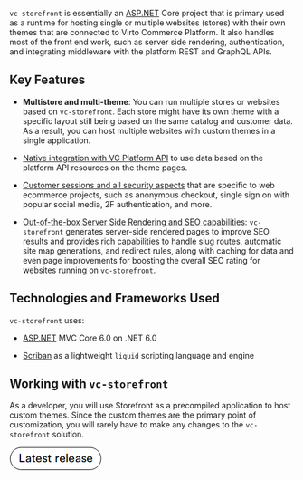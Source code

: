 ﻿`vc-storefront` is essentially an [ASP.NET](http://asp.net) Core project that is primary used as a runtime for hosting single or multiple websites (stores) with their own themes that are connected to Virto Commerce Platform. It also handles most of the front end work, such as server side rendering, authentication, and integrating middleware with the platform REST and GraphQL APIs.

## Key Features

- **Multistore and multi-theme**: You can run multiple stores or websites based on `vc-storefront`. Each store might have its own theme with a specific layout still being based on the same catalog and customer data. As a result, you can host multiple websites with custom themes <!---link to themes--> in a single application.
    
- [Native integration with VC Platform API](../getting-started/quickstart-on-windows.md) to use data based on the platform API resources on the theme pages.
    
- [Customer sessions and all security aspects](../../../../platform/developer-guide/Fundamentals/Security/overview) that are specific to web ecommerce projects, such as anonymous checkout, single sign on with popular social media, 2F authentication, and more.
    
- [Out-of-the-box Server Side Rendering and SEO capabilities](../../../../platform/user-guide/catalog/managing-categories): `vc-storefront` generates server-side rendered pages to improve SEO results and provides rich capabilities to handle slug routes, automatic site map generations, and redirect rules, along with caching for data and even page improvements for boosting the overall SEO rating for websites running on `vc-storefront`<!---link to SEO details-->.
    

## Technologies and Frameworks Used
`vc-storefront` uses:

- [ASP.NET](http://asp.net/) MVC Core 6.0 on .NET 6.0
    
- [Scriban](https://github.com/scriban/scriban) as a lightweight `liquid` scripting language and engine
    

## Working with `vc-storefront`

As a developer, you will use Storefront as a precompiled application to host custom themes. Since the custom themes are the primary point of customization, you will rarely have to make any changes to the `vc-storefront` solution.

[![Download latest release](../media/latest_release.png)](https://github.com/VirtoCommerce/vc-storefront/releases/latest)
